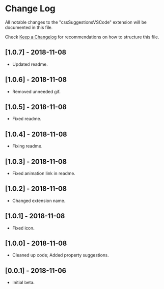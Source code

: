 # Change Log
All notable changes to the "cssSuggestionsVSCode" extension will be documented in this file.

Check [Keep a Changelog](http://keepachangelog.com/) for recommendations on how to structure this file.

## [1.0.7] - 2018-11-08
- Updated readme.

## [1.0.6] - 2018-11-08
- Removed unneeded gif.

## [1.0.5] - 2018-11-08
- Fixed readme.

## [1.0.4] - 2018-11-08
- Fixing readme.

## [1.0.3] - 2018-11-08
- Fixed animation link in readme.

## [1.0.2] - 2018-11-08
- Changed extension name.

## [1.0.1] - 2018-11-08
- Fixed icon.

## [1.0.0] - 2018-11-08
- Cleaned up code; Added property suggestions.

## [0.0.1] - 2018-11-06
- Initial beta.